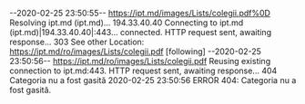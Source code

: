 --2020-02-25 23:50:55--  https://ipt.md/images/Lists/colegii.pdf%0D
Resolving ipt.md (ipt.md)... 194.33.40.40
Connecting to ipt.md (ipt.md)|194.33.40.40|:443... connected.
HTTP request sent, awaiting response... 303 See other
Location: https://ipt.md/ro/images/Lists/colegii.pdf [following]
--2020-02-25 23:50:56--  https://ipt.md/ro/images/Lists/colegii.pdf
Reusing existing connection to ipt.md:443.
HTTP request sent, awaiting response... 404 Categoria nu a fost gasită
2020-02-25 23:50:56 ERROR 404: Categoria nu a fost gasită.

